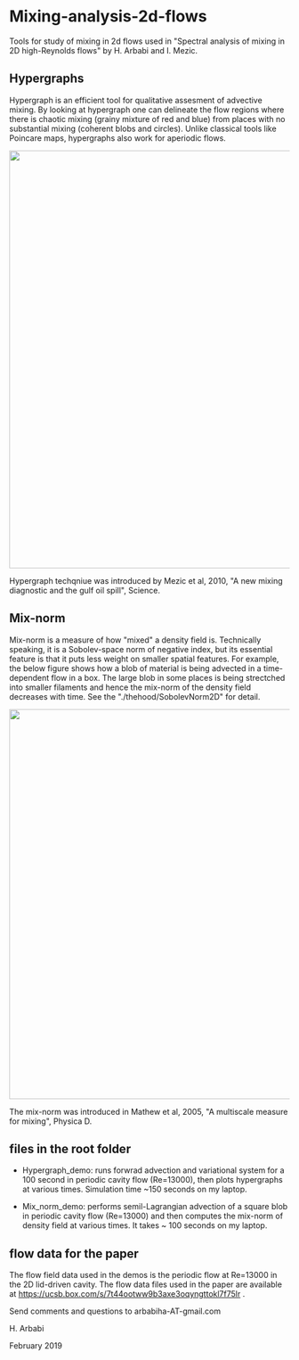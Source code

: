 # Mixing-analysis-2d-flows
Tools for study of mixing in 2d flows used in "Spectral analysis of mixing in  2D high-Reynolds flows" by H. Arbabi and I. Mezic.



## Hypergraphs
Hypergraph is an efficient tool for qualitative assesment of advective mixing.  By looking at hypergraph one can delineate the flow regions where there is chaotic mixing (grainy mixture of red and blue) from places with no substantial mixing (coherent blobs and circles). Unlike classical tools like Poincare maps, hypergraphs also work for aperiodic flows.

<img src="../master/thehood/Poincare_vs_Hypergraphs.png" width="750">

Hypergraph techqniue was introduced by Mezic et al, 2010, "A new mixing diagnostic and the gulf oil spill", Science.


## Mix-norm 
Mix-norm is a measure of how "mixed" a density field is. Technically speaking, it is a Sobolev-space norm of negative index, but its essential feature is that it puts less weight on smaller spatial features. For example, the below figure shows how a blob of material is being advected in a time-dependent flow in a box. The large blob in some places is being strectched into smaller filaments and hence the mix-norm of the density field decreases with time. See the "./thehood/SobolevNorm2D" for detail.

<img src="../master/thehood/Mixnorm_example.png" width="700">

The mix-norm was introduced in Mathew et al, 2005, "A multiscale measure for mixing", Physica D.

## files in the root folder

* Hypergraph_demo: runs forwrad advection and variational system for a 100 second in periodic cavity flow (Re=13000), then plots hypergraphs at various times. Simulation time ~150 seconds on my laptop.

* Mix_norm_demo: performs semil-Lagrangian advection of a square blob in periodic cavity flow (Re=13000) and then computes the mix-norm of density field at various times.  It takes ~ 100 seconds on my laptop. 


## flow data for the paper

The flow field data used in the demos is the periodic flow at Re=13000 in the 2D lid-driven cavity. The flow data files used in the paper are available at https://ucsb.box.com/s/7t44ootww9b3axe3oqyngttokl7f75lr .



Send comments and questions to arbabiha-AT-gmail.com

H. Arbabi


February 2019

